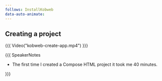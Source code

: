 ```yaml
---
follows: InstallKobweb
data-auto-animate:
---
```


## Creating a project

{{{ Video("kobweb-create-app.mp4") }}}

{{{ SpeakerNotes
* The first time I created a Compose HTML project it took me 40 minutes.

}}}
